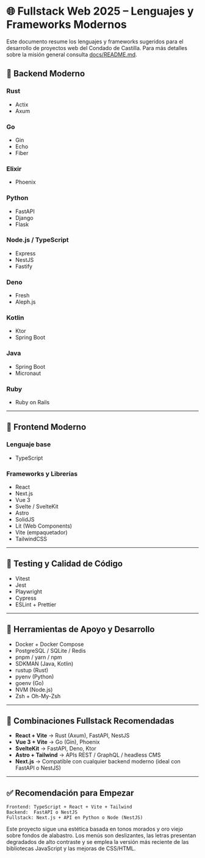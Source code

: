 # 🌐 Fullstack Web 2025 – Lenguajes y Frameworks Modernos

Este documento resume los lenguajes y frameworks sugeridos para el desarrollo de proyectos web del Condado de Castilla. Para más detalles sobre la misión general consulta [docs/README.md](README.md).

## 🧠 Backend Moderno

### Rust
- Actix
- Axum

### Go
- Gin
- Echo
- Fiber

### Elixir
- Phoenix

### Python
- FastAPI
- Django
- Flask

### Node.js / TypeScript
- Express
- NestJS
- Fastify

### Deno
- Fresh
- Aleph.js

### Kotlin
- Ktor
- Spring Boot

### Java
- Spring Boot
- Micronaut

### Ruby
- Ruby on Rails

---

## 🎨 Frontend Moderno

### Lenguaje base
- TypeScript

### Frameworks y Librerías
- React
- Next.js
- Vue 3
- Svelte / SvelteKit
- Astro
- SolidJS
- Lit (Web Components)
- Vite (empaquetador)
- TailwindCSS

---

## 🧪 Testing y Calidad de Código

- Vitest
- Jest
- Playwright
- Cypress
- ESLint + Prettier

---

## 🧰 Herramientas de Apoyo y Desarrollo

- Docker + Docker Compose
- PostgreSQL / SQLite / Redis
- pnpm / yarn / npm
- SDKMAN (Java, Kotlin)
- rustup (Rust)
- pyenv (Python)
- goenv (Go)
- NVM (Node.js)
- Zsh + Oh-My-Zsh

---

## 🔗 Combinaciones Fullstack Recomendadas

- **React + Vite** → Rust (Axum), FastAPI, NestJS
- **Vue 3 + Vite** → Go (Gin), Phoenix
- **SvelteKit** → FastAPI, Deno, Ktor
- **Astro + Tailwind** → APIs REST / GraphQL / headless CMS
- **Next.js** → Compatible con cualquier backend moderno (ideal con FastAPI o NestJS)

---

## ✅ Recomendación para Empezar

```plaintext
Frontend: TypeScript + React + Vite + Tailwind
Backend:  FastAPI o NestJS
Fullstack: Next.js + API en Python o Node (NestJS)
```

Este proyecto sigue una estética basada en tonos morados y oro viejo sobre fondos de alabastro. Los menús son deslizantes, las letras presentan degradados de alto contraste y se emplea la versión más reciente de las bibliotecas JavaScript y las mejoras de CSS/HTML.

